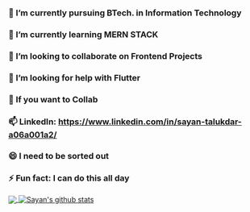 
### 🔭 I’m currently pursuing BTech. in Information Technology
### 🌱 I’m currently learning MERN STACK
### 👯 I’m looking to collaborate on Frontend Projects
### 🤔 I’m looking for help with Flutter
### 💬 If you want to Collab 
### 📫 LinkedIn: https://www.linkedin.com/in/sayan-talukdar-a06a001a2/
### 😄 I need to be sorted out
### ⚡ Fun fact: I can do this all day

<a href="https://github.com/Sayan191">
  <img align="center" src="https://github-readme-stats.vercel.app/api/top-langs/?username=Sayan191&theme=light&hide_langs_below=1" />
</a>

<a href="https://github.com/Sayan191">
 <img align="center" src="https://github-readme-stats.vercel.app/api?username=Sayan191&&show_icons=true&title_color=00BFA6&icon_color=F9A826&text_color=000000&bg_color=ffffff" alt="Sayan's github stats"/></a>

